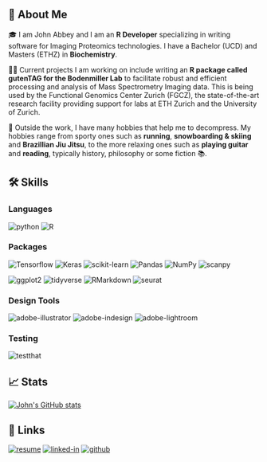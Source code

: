 ## 🚀 About Me

🎓 I am John Abbey and I am an **R Developer** specializing in writing software for Imaging Proteomics technologies. I have a Bachelor (UCD) and Masters (ETHZ) in **Biochemistry**. 

👨‍💻 Current projects I am working on include writing an **R package called gutenTAG for the Bodenmiller Lab** to facilitate robust and efficient processing and analysis of Mass Spectrometry Imaging data. This is being used by the Functional Genomics Center Zurich (FGCZ), the state-of-the-art research facility providing support for labs at ETH Zurich and the University of Zurich.

🎸 Outside the work, I have many hobbies that help me to decompress. My hobbies range from sporty ones such as **running**, **snowboarding & skiing** and **Brazillian Jiu Jitsu**, to the more relaxing ones such as **playing guitar** and **reading**, typically history, philosophy or some fiction 📚.


## 🛠️ Skills

### Languages

![python](https://img.shields.io/badge/Python-3776AB?style=for-the-badge&logo=python&logoColor=white)
![R](https://img.shields.io/badge/-28B6F6?style=for-the-badge&logo=R&logoColor=white)

### Packages

![Tensorflow](https://img.shields.io/badge/Tensorflow-FFA756?style=for-the-badge&logo=tensorflow&logoColor=black)
![Keras](https://img.shields.io/badge/Keras-D30000?style=for-the-badge&logo=keras&logoColor=black)
![scikit-learn](https://img.shields.io/badge/scikitlearn-28B6F6?style=for-the-badge&logo=scikitlearn&logoColor=orange)
![Pandas](https://img.shields.io/badge/Pandas-000080?style=for-the-badge&logo=pandas&logoColor=white)
![NumPy](https://img.shields.io/badge/NumPy-40E0D0?style=for-the-badge&logo=numpy&logoColor=black)
![scanpy](https://img.shields.io/badge/Scanpy-FFC0CB?style=for-the-badge&logo=scanpy&logoColor=black)


![ggplot2](https://img.shields.io/badge/ggplot2-grey?style=for-the-badge&logo=ggplot&logoColor=black)
![tidyverse](https://img.shields.io/badge/tidyverse-3bb143?style=for-the-badge&logo=tidyverse&logoColor=black)
![RMarkdown](https://img.shields.io/badge/Rmarkdown-D30000?style=for-the-badge&logo=rmarkdown&logoColor=black)
![seurat](https://img.shields.io/badge/Seurat-A020F0?style=for-the-badge&logo=seurat&logoColor=black)


### Design Tools

![adobe-illustrator](https://img.shields.io/badge/adobe_illustrator-FFAE42?style=for-the-badge&logo=adobe-illustrator&logoColor=black)
![adobe-indesign](https://img.shields.io/badge/adobe_indesign-B33B72?style=for-the-badge&logo=adobe-indesign&logoColor=black)
![adobe-lightroom](https://img.shields.io/badge/adobe_lightroom-77C3EC?style=for-the-badge&logo=adobe-lightroom&logoColor=black)

### Testing

![testthat](https://img.shields.io/badge/testthat-FF0000?style=for-the-badge&logo=R&logoColor=black)


## 📈 Stats

[![John's GitHub stats](https://github-readme-stats.vercel.app/api?username=JohnAbbey98)](https://github.com/JohnAbbey98/github-readme-stats)

## 🔗 Links
[![resume](https://img.shields.io/badge/Resume-4285F4?style=for-the-badge&logo=read-the-docs&logoColor=white)](https://github.com/JohnAbbey98/JohnAbbey98/files/14470141/long_cv.pdf)
[![linked-in](https://img.shields.io/badge/Linked_In-0077B5?style=for-the-badge&logo=LinkedIn&logoColor=white)](https://www.linkedin.com/in/john-abbey-61124815a/)
[![github](https://img.shields.io/badge/GitHub-000000?style=for-the-badge&logo=GitHub&logoColor=white)](https://github.com/JohnAbbey98)

